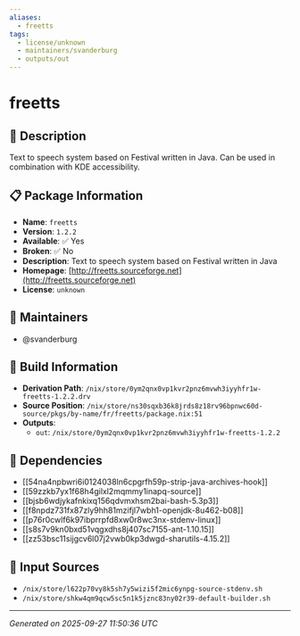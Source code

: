 ```yaml
---
aliases:
  - freetts
tags:
  - license/unknown
  - maintainers/svanderburg
  - outputs/out
---
```


# freetts

## 📝 Description

Text to speech system based on Festival written in Java.
Can be used in combination with KDE accessibility.


## 📋 Package Information

- **Name**: `freetts`
- **Version**: `1.2.2`
- **Available**: ✅ Yes
- **Broken**: ✅ No
- **Description**: Text to speech system based on Festival written in Java
- **Homepage**: [http://freetts.sourceforge.net](http://freetts.sourceforge.net)
- **License**: `unknown`
## 👥 Maintainers

- @svanderburg


## 🔧 Build Information

- **Derivation Path**: `/nix/store/0ym2qnx0vp1kvr2pnz6mvwh3iyyhfr1w-freetts-1.2.2.drv`
- **Source Position**: `/nix/store/ns30sqxb36k8jrds8z18rv96bpnwc60d-source/pkgs/by-name/fr/freetts/package.nix:51`
- **Outputs**:
  - `out`:  `/nix/store/0ym2qnx0vp1kvr2pnz6mvwh3iyyhfr1w-freetts-1.2.2`

## 🔗 Dependencies

- [[54na4npbwri6i0124038ln6cpgrfh59p-strip-java-archives-hook]]
- [[59zzkb7yx1f68h4gilxl2mqmmy1inapq-source]]
- [[bjsb6wdjykafnkixq156qdvmxhsm2bai-bash-5.3p3]]
- [[f8npdz731fx87zly9hh81mzifjl7wbh1-openjdk-8u462-b08]]
- [[p76r0cwlf6k97ibprrpfd8xw0r8wc3nx-stdenv-linux]]
- [[s8s7v9kn0bxd51vqgxdhs8j407sc7155-ant-1.10.15]]
- [[zz53bsc11sijgcv6l07j2vwb0kp3dwgd-sharutils-4.15.2]]

## 📁 Input Sources

- `/nix/store/l622p70vy8k5sh7y5wizi5f2mic6ynpg-source-stdenv.sh`
- `/nix/store/shkw4qm9qcw5sc5n1k5jznc83ny02r39-default-builder.sh`

---
*Generated on 2025-09-27 11:50:36 UTC*
